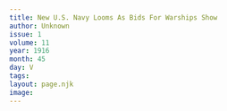 ```yaml
---
title: New U.S. Navy Looms As Bids For Warships Show
author: Unknown
issue: 1
volume: 11
year: 1916
month: 45
day: V
tags:
layout: page.njk
image:
---
```





